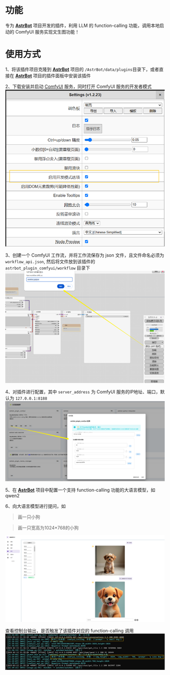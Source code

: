 # 功能
专为 **[AstrBot](https://github.com/Soulter/AstrBot)** 项目开发的插件，利用 LLM 的 function-calling 功能，调用本地启动的 ComfyUI 服务实现文生图功能！

# 使用方式
1、将该插件项目克隆到 **[AstrBot](https://github.com/Soulter/AstrBot)** 项目的 `/AstrBot/data/plugins`目录下，或者直接在 **[AstrBot](https://github.com/Soulter/AstrBot)** 项目的插件面板中安装该插件

2、下载安装并启动 [ComfyUI](https://github.com/comfyanonymous/ComfyUI) 服务，同时打开 ComfyUI 服务的开发者模式
![img_1.png](assets/img_1.png)

3、创建一个 ComfyUI 工作流，并将工作流保存为 json 文件，且文件命名必须为 `workflow_api.json`, 然后将文件放到该插件的 `astrbot_plugin_comfyui/workflow` 目录下
![img_1.png](assets/img_4.png)

4、对插件进行配置，其中 `server_address` 为 ComfyUI 服务的IP地址、端口，默认为 `127.0.0.1:8188`
![img_2.png](assets/img_5.png)

5、在 **[AstrBot](https://github.com/Soulter/AstrBot)** 项目中配置一个支持 function-calling 功能的大语言模型，如 qwen2

6、向大语言模型进行提问，如
> 画一只小狗

> 画一只宽高为1024*768的小狗

![img.png](assets/img.png)

查看控制台输出，是否触发了该插件对应的 function-calling 调用
![img.png](assets/img_3.png)